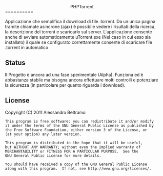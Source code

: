 <center>PHPTorrent</center>
==========

Applicazione che semplifica il download di file .torrent.
Da un unica pagina tramite chiamate asincrone (ajax) &egrave; possibile vedere i risultati della ricerca, la descrizione del torrent e scaricarlo sul server.
L'applicazione consente anche di avviare automaticamente uTorrent.exe (Nel caso in cui esso sia installato) il quale se configurato correttamente consente di scaricare file .torrent in automatico

Status
------

Il Progetto &egrave; ancora ad una fase sperimentale (Alpha).
Funziona ed &egrave; abbastanza stabile ma bisogna ancora effettuare molti controlli e potenziare la sicurezza (in particolare per quanto riguarda i download).



License
-------

Copyright (C) 2011  Alessandro Beltramo

    This program is free software: you can redistribute it and/or modify
    it under the terms of the GNU General Public License as published by
    the Free Software Foundation, either version 3 of the License, or
    (at your option) any later version.

    This program is distributed in the hope that it will be useful,
    but WITHOUT ANY WARRANTY; without even the implied warranty of
    MERCHANTABILITY or FITNESS FOR A PARTICULAR PURPOSE.  See the
    GNU General Public License for more details.

    You should have received a copy of the GNU General Public License
    along with this program.  If not, see http://www.gnu.org/licenses/.